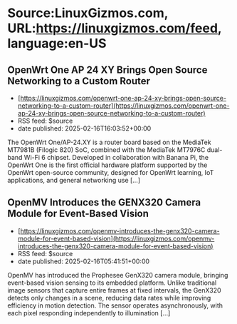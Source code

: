 # Source:LinuxGizmos.com, URL:https://linuxgizmos.com/feed, language:en-US

## OpenWrt One AP 24 XY Brings Open Source Networking to a Custom Router
 - [https://linuxgizmos.com/openwrt-one-ap-24-xy-brings-open-source-networking-to-a-custom-router](https://linuxgizmos.com/openwrt-one-ap-24-xy-brings-open-source-networking-to-a-custom-router)
 - RSS feed: $source
 - date published: 2025-02-16T16:03:52+00:00

The OpenWrt One/AP-24.XY is a router board based on the MediaTek MT7981B (Filogic 820) SoC, combined with the MediaTek MT7976C dual-band Wi-Fi 6 chipset. Developed in collaboration with Banana Pi, the OpenWrt One is the first official hardware platform supported by the OpenWrt open-source community, designed for OpenWrt learning, IoT applications, and general networking use [&#8230;]

## OpenMV Introduces the GENX320 Camera Module for Event-Based Vision
 - [https://linuxgizmos.com/openmv-introduces-the-genx320-camera-module-for-event-based-vision](https://linuxgizmos.com/openmv-introduces-the-genx320-camera-module-for-event-based-vision)
 - RSS feed: $source
 - date published: 2025-02-16T05:41:51+00:00

OpenMV has introduced the Prophesee GenX320 camera module, bringing event-based vision sensing to its embedded platform. Unlike traditional image sensors that capture entire frames at fixed intervals, the GenX320 detects only changes in a scene, reducing data rates while improving efficiency in motion detection. The sensor operates asynchronously, with each pixel responding independently to illumination [&#8230;]

